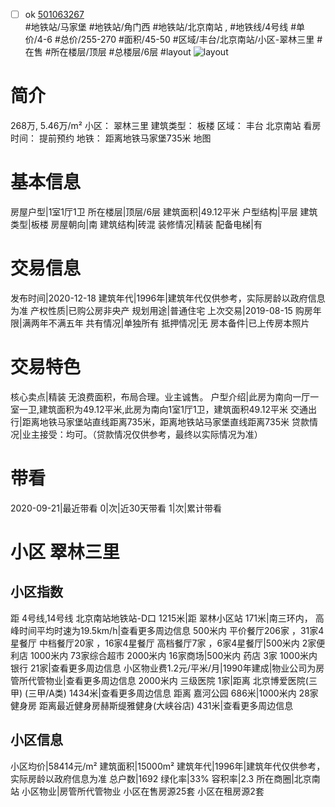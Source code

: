 - [ ] ok [501063267](https://bj.5i5j.com/ershoufang/501063267.html)  
 #地铁站/马家堡 #地铁站/角门西 #地铁站/北京南站 ,  #地铁线/4号线
#单价/4-6 #总价/255-270 #面积/45-50   #区域/丰台/北京南站/小区-翠林三里 #在售 #所在楼层/顶层 #总楼层/6层 #layout 
![layout](http://image2a.5i5j.com/scm/HOUSE_CUSTOMER/577278e31fd84a7bb71fe019de78fbe0.jpg_P5.jpg) 
# 简介 
 268万,  5.46万/m² 
小区： 翠林三里
建筑类型： 板楼
区域： 丰台 北京南站
看房时间： 提前预约
地铁： 距离地铁马家堡735米 地图
# 基本信息 
 房屋户型|1室1厅1卫
所在楼层|顶层/6层
建筑面积|49.12平米
户型结构|平层
建筑类型|板楼
房屋朝向|南
建筑结构|砖混
装修情况|精装
配备电梯|有
# 交易信息 
 发布时间|2020-12-18
建筑年代|1996年|建筑年代仅供参考，实际房龄以政府信息为准
产权性质|已购公房非央产
规划用途|普通住宅
上次交易|2019-08-15
购房年限|满两年不满五年
共有情况|单独所有
抵押情况|无
房本备件|已上传房本照片
# 交易特色 
 核心卖点|精装 无浪费面积，布局合理。业主诚售。
户型介绍|此房为南向一厅一室一卫,建筑面积为49.12平米,此房为南向1室1厅1卫，建筑面积49.12平米
交通出行|距离地铁马家堡站直线距离735米，距离地铁站马家堡直线距离735米
贷款情况|业主接受：均可。（贷款情况仅供参考，最终以实际情况为准）
# 带看 
 2020-09-21|最近带看	 0|次|近30天带看	 1|次|累计带看
# 小区 翠林三里
## 小区指数 
 距 4号线,14号线 北京南站地铁站-D口 1215米|距 翠林小区站 171米|南三环内， 高峰时间平均时速为19.5km/h|查看更多周边信息
500米内 平价餐厅206家 ，31家4星餐厅
中档餐厅20家 ，16家4星餐厅
高档餐厅7家 ，6家4星餐厅|500米内 2家便利店
1000米内 73家综合超市
2000米内 16家商场|500米内 药店 3家
1000米内 银行 21家|查看更多周边信息
小区物业费1.2元/平米/月|1990年建成|物业公司为房管所代管物业|查看更多周边信息
2000米内 三级医院 1家|距离 北京博爱医院(三甲) (三甲/A类) 1434米|查看更多周边信息
距离 嘉河公园 686米|1000米内 28家 健身房
距离最近健身房赫斯缇雅健身(大峡谷店) 431米|查看更多周边信息
## 小区信息 
 小区均价|58414元/m²
建筑面积|15000m²
建筑年代|1996年|建筑年代仅供参考，实际房龄以政府信息为准
总户数|1692
绿化率|33%
容积率|2.3
所在商圈|北京南站
小区物业|房管所代管物业
小区在售房源25套
小区在租房源2套
